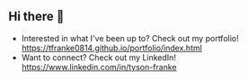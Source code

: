 ## Hi there 👋

- Interested in what I've been up to? Check out my portfolio! https://tfranke0814.github.io/portfolio/index.html
- Want to connect? Check out my LinkedIn! https://www.linkedin.com/in/tyson-franke

<!--
**tfranke0814/tfranke0814** is a ✨ _special_ ✨ repository because its `README.md` (this file) appears on your GitHub profile.

Here are some ideas to get you started:

- 🔭 I’m currently working on ...
- 🌱 I’m currently learning ...
- 👯 I’m looking to collaborate on ...
- 🤔 I’m looking for help with ...
- 💬 Ask me about ...
- 📫 How to reach me: ...
- 😄 Pronouns: ...
- ⚡ Fun fact: ...
-->
